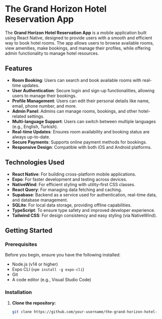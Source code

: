 # The Grand Horizon Hotel Reservation App

The **Grand Horizon Hotel Reservation App** is a mobile application built using React Native, designed to provide users with a smooth and efficient way to book hotel rooms. The app allows users to browse available rooms, view amenities, make bookings, and manage their profiles, while offering admin functionality to manage hotel resources.

## Features

- **Room Booking**: Users can search and book available rooms with real-time updates.
- **User Authentication**: Secure login and sign-up functionalities, allowing users to manage their bookings.
- **Profile Management**: Users can edit their personal details like name, email, phone number, and more.
- **Admin Panel**: Admins can manage rooms, bookings, and other hotel-related settings.
- **Multi-language Support**: Users can switch between multiple languages (e.g., English, Turkish).
- **Real-time Updates**: Ensures room availability and booking status are always up-to-date.
- **Secure Payments**: Supports online payment methods for bookings.
- **Responsive Design**: Compatible with both iOS and Android platforms.

## Technologies Used

- **React Native**: For building cross-platform mobile applications.
- **Expo**: For faster development and testing across devices.
- **NativeWind**: For efficient styling with utility-first CSS classes.
- **React Query**: For managing data fetching and caching.
- **Supabase**: Backend as a service used for authentication, real-time data, and database management.
- **SQLite**: For local data storage, providing offline capabilities.
- **TypeScript**: To ensure type safety and improved developer experience.
- **Tailwind CSS**: For design consistency and easy styling (via NativeWind).

## Getting Started

### Prerequisites

Before you begin, ensure you have the following installed:

- Node.js (v14 or higher)
- Expo CLI (`npm install -g expo-cli`)
- Git
- A code editor (e.g., Visual Studio Code)

### Installation

1. **Clone the repository:**
   ```bash
   git clone https://github.com/your-username/the-grand-horizon-hotel-app.git
   ```
